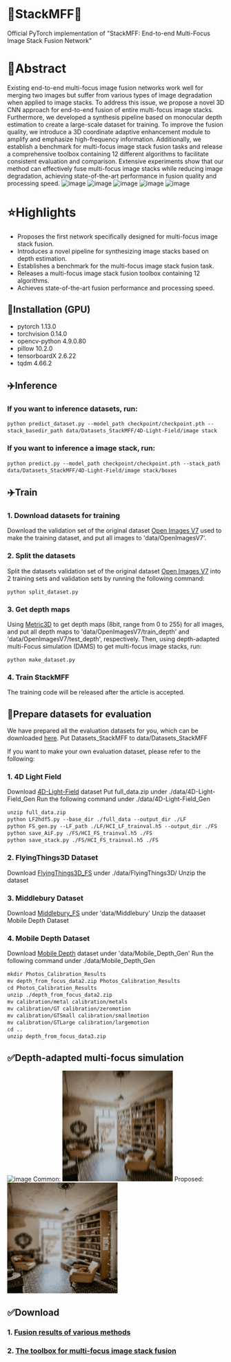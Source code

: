 # 🚀StackMFF🚀
Official PyTorch implementation of "StackMFF: End-to-end Multi-Focus Image Stack Fusion Network"
# 🌼Abstract
Existing end-to-end multi-focus image fusion networks work well for merging two images but suffer from various types of image degradation when applied to image stacks. To address this issue, we propose a novel 3D CNN approach for end-to-end fusion of entire multi-focus image stacks. Furthermore, we developed a synthesis pipeline based on monocular depth estimation to create a large-scale dataset for training. To improve the fusion quality, we introduce a 3D coordinate adaptive enhancement module to amplify and emphasize high-frequency information. Additionally, we establish a benchmark for multi-focus image stack fusion tasks and release a comprehensive toolbox containing 12 different algorithms to facilitate consistent evaluation and comparison. Extensive experiments show that our method can effectively fuse multi-focus image stacks while reducing image degradation, achieving state-of-the-art performance in fusion quality and processing speed.
![image](https://github.com/user-attachments/assets/5f4fb183-0716-478d-b696-7ba433d56e4a)
![image](https://github.com/user-attachments/assets/a26d6139-6729-481f-a7f6-eb701ddf6f4c)
![image](https://github.com/user-attachments/assets/60c88b7d-9655-42ec-a382-42a52857bac2)
![image](https://github.com/user-attachments/assets/9ff49f42-071b-485b-9a32-b2730aee085b)
![image](https://github.com/user-attachments/assets/e4cd0f74-3fb2-43a3-bfac-bfe76630d04f)
# ⭐Highlights
- Proposes the first network specifically designed for multi-focus image stack fusion.
- Introduces a novel pipeline for synthesizing image stacks based on depth estimation.
- Establishes a benchmark for the multi-focus image stack fusion task.
- Releases a multi-focus image stack fusion toolbox containing 12 algorithms.
- Achieves state-of-the-art fusion performance and processing speed.

## 🔨Installation (GPU)
- pytorch 1.13.0
- torchvision 0.14.0
- opencv-python 4.9.0.80
- pillow 10.2.0
- tensorboardX 2.6.22
- tqdm 4.66.2

## ✈️Inference
### If you want to inference datasets, run:
```
python predict_dataset.py --model_path checkpoint/checkpoint.pth --stack_basedir_path data/Datasets_StackMFF/4D-Light-Field/image stack
```
### If you want to inference a image stack, run:
```
python predict.py --model_path checkpoint/checkpoint.pth --stack_path data/Datasets_StackMFF/4D-Light-Field/image stack/boxes
```

## ✈️Train
### 1. Download datasets for training
Download the validation set of the original dataset [Open Images V7](https://github.com/cvdfoundation/open-images-dataset#download-full-dataset-with-google-storage-transfer) used to make the training dataset, and put all images to 'data/OpenImagesV7'.
### 2. Split the datasets
Split the datasets validation set of the original dataset [Open Images V7](https://github.com/cvdfoundation/open-images-dataset#download-full-dataset-with-google-storage-transfer) into 2 training sets and validation sets by running the following command:
```
python split_dataset.py
```
### 3. Get depth maps
Using [Metric3D](https://github.com/YvanYin/Metric3D) to get depth maps (8bit, range from 0 to 255) for all images, and put all depth maps to 'data/OpenImagesV7/train_depth' and 'data/OpenImagesV7/test_depth', respectively. Then, using depth-adapted multi-Focus simulation (DAMS) to get multi-focus image stacks, run:
```
python make_dataset.py
```
### 4. Train StackMFF
The training code will be released after the article is accepted.

## 🌈Prepare datasets for evaluation
We have prepared all the evaluation datasets for you, which can be downloaded [here](https://pan.baidu.com/s/1RJ0melbyYHelvEbkaANp_Q?pwd=cite).
Put Datasets_StackMFF to data/Datasets_StackMFF

If you want to make your own evaluation dataset, please refer to the following:

### 1. 4D Light Field
Download [4D-Light-Field](https://lightfield-analysis.uni-konstanz.de/) dataset
Put full_data.zip under ./data/4D-Light-Field_Gen
Run the following command under ./data/4D-Light-Field_Gen

```
unzip full_data.zip
python LF2hdf5.py --base_dir ./full_data --output_dir ./LF
python FS_gen.py --LF_path ./LF/HCI_LF_trainval.h5 --output_dir ./FS
python save_AiF.py ./FS/HCI_FS_trainval.h5 ./FS
python save_stack.py ./FS/HCI_FS_trainval.h5 ./FS
```

### 2. FlyingThings3D Dataset
Download [FlyingThings3D_FS](https://drive.google.com/file/d/19n3QGhg-IViwt0aqQ4rR8J3sO60PoWgL/view?usp=sharing) under ./data/FlyingThings3D/
Unzip the dataset

### 3. Middlebury Dataset

Download [Middlebury_FS](https://drive.google.com/file/d/1FDXf47Qp1-dT_C7bo30ZySvvPAgJf5FU/view?usp=sharing) under 'data/Middlebury'
Unzip the dataaset
Mobile Depth Dataset

### 4. Mobile Depth Dataset
Download [Mobile Depth](https://www.supasorn.com/dffdownload.html) dataset under 'data/Mobile_Depth_Gen'
Run the following command under ./data/Mobile_Depth_Gen
```
mkdir Photos_Calibration_Results
mv depth_from_focus_data2.zip Photos_Calibration_Results
cd Photos_Calibration_Results
unzip ./depth_from_focus_data2.zip
mv calibration/metal calibration/metals
mv calibration/GT calibration/zeromotion
mv calibration/GTSmall calibration/smallmotion
mv calibration/GTLarge calibration/largemotion
cd ..
unzip depth_from_focus_data3.zip
```

## ✅Depth-adapted multi-focus simulation
![image](https://github.com/user-attachments/assets/2e7927d6-74ea-4fc8-a2d8-2f80a0ad1eca)
Common:
![common](./Visualization/common.gif)
Proposed:
![DMAS](./Visualization/DAMS.gif)


## ✅Download
### 1. [Fusion results of various methods](https://pan.baidu.com/s/1PSZLc-wvsePbqXATl3ZOpg?pwd=cite)
### 2. [The toolbox for multi-focus image stack fusion](https://pan.baidu.com/s/1Njq9uAiRPNiqpZ0Uq3LJAw?pwd=cite)
